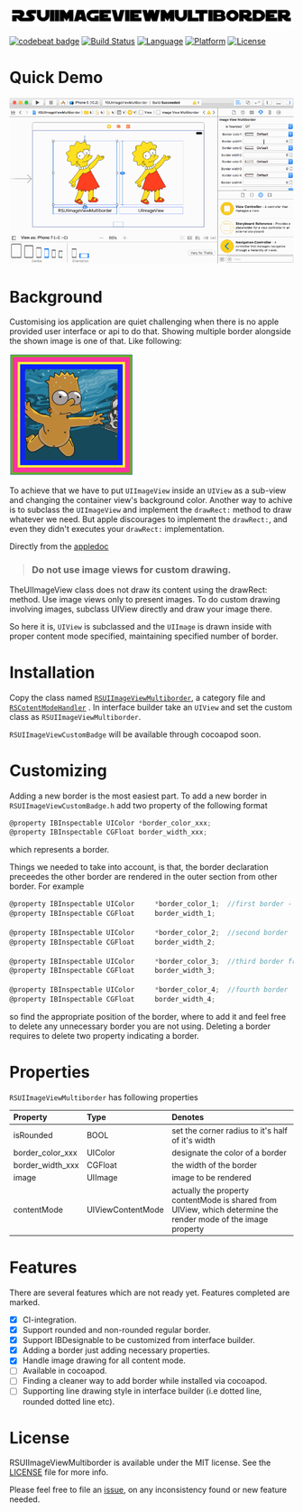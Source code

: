 
<img src="https://github.com/ratulSharker/Gif-Demonstration/blob/master/RSUIImageViewMultiborder/banner.png" style='color:#FF0000'>

<a href="https://codebeat.co/projects/github-com-ratulsharker-rsuiimageviewmultiborder"><img alt="codebeat badge" src="https://codebeat.co/badges/e1ce0815-765a-4e65-9365-c58a7dec7d29" /></a>
[![Build Status](https://travis-ci.org/ratulSharker/RSUIImageViewMultiborder.svg?branch=master)](https://travis-ci.org/ratulSharker/RSUIImageViewMultiborder)
[![Language](https://img.shields.io/badge/language-obj--c-orange.svg)](https://en.wikipedia.org/wiki/IOS)
[![Platform](https://img.shields.io/badge/platform-ios-green.svg)](https://en.wikipedia.org/wiki/IOS)
[![License](https://img.shields.io/badge/license-MIT-blue.svg)](https://opensource.org/licenses/MIT)

# Quick Demo
<img src="https://github.com/ratulSharker/Gif-Demonstration/blob/master/RSUIImageViewMultiborder/RSUIImageViewMultiborder-demo.gif" alt="Demo">


# Background
Customising ios application are quiet challenging when there is no apple provided user interface or api to do that. Showing multiple border alongside the shown image is one of that. Like following:

<img src="https://github.com/ratulSharker/Gif-Demonstration/blob/master/RSUIImageViewMultiborder/sample-border-requirement.png" alt="Sample bordererd image" height='217px' width='219px'>

To achieve that we have to put `UIImageView` inside an `UIView` as a sub-view and changing the container view's background color. Another way to achive is to subclass the `UIImageView` and implement the `drawRect:` method to draw whatever we need. But apple discourages to implement the `drawRect:`, and even they didn't executes your `drawRect:` implementation. 

Directly from the [appledoc](https://developer.apple.com/reference/uikit/uiimageview?language=objc)

>### Do not use image views for custom drawing. 
TheUIImageView class does not draw its content using the drawRect: method. Use image views only to present images. To do custom drawing involving images, subclass UIView directly and draw your image there.

So here it is, `UIView` is subclassed and the `UIImage` is drawn inside with proper content mode specified, maintaining specified number of border.

# Installation
Copy the class named [`RSUIImageViewMultiborder`](https://github.com/ratulSharker/RSUIImageViewMultiborder/tree/master/RSUIImageViewMultiborder), a category file and [`RSCotentModeHandler`](https://github.com/ratulSharker/RSUIImageViewMultiborder/tree/master/RSCotentModeHandler) . In interface builder take an `UIView` and set the custom class as `RSUIImageViewMultiborder`.

`RSUIImageViewCustomBadge` will be available through cocoapod soon.

# Customizing
Adding a new border is the most easiest part. To add a new border in `RSUIImageViewCustomBadge.h` add two property of the following format

```objective-c
@property IBInspectable UIColor *border_color_xxx;
@property IBInspectable CGFloat border_width_xxx;
```

which represents a border.

Things we needed to take into account, is that, the border declaration preceedes the other border are rendered in the outer section from other border. For example

```objective-c
@property IBInspectable UIColor     *border_color_1;  //first border - the outmost border
@property IBInspectable CGFloat     border_width_1;

@property IBInspectable UIColor     *border_color_2;  //second border
@property IBInspectable CGFloat     border_width_2;

@property IBInspectable UIColor     *border_color_3;  //third border from the outmost border
@property IBInspectable CGFloat     border_width_3;

@property IBInspectable UIColor     *border_color_4;  //fourth border
@property IBInspectable CGFloat     border_width_4;
```

so find the appropriate position of the border, where to add it and feel free to delete any unnecessary border you are not using. Deleting a border requires to delete two property indicating a border.

# Properties
`RSUIImageViewMultiborder` has following properties 

|Property             |Type               |Denotes                                          |
|:--------------------|:------------------|:------------------------------------------------|
|isRounded            |BOOL               |set the corner radius to it's half of it's width |
|border_color_xxx     |UIColor            |designate the color of a border                  |
|border_width_xxx     |CGFloat            |the width of the border                          |
|image                |UIImage            |image to be rendered                             |
|contentMode          |UIViewContentMode  |actually the property contentMode is shared from UIView, which determine the render mode of the image property|


#  Features
There are several features which are not ready yet. Features completed are marked.

- [X] CI-integration.
- [X] Support rounded and non-rounded regular border.
- [X] Support IBDesignable to be customized from interface builder.
- [X] Adding a border just adding necessary properties.
- [X] Handle image drawing for all content mode.
- [ ] Available in cocoapod.
- [ ] Finding a cleaner way to add border while installed via cocoapod.
- [ ] Supporting line drawing style in interface builder (i.e dotted line, rounded dotted line etc).

# License

RSUIImageViewMultiborder is available under the MIT license. See the [LICENSE](https://github.com/ratulSharker/RSUIImageViewMultiborder/blob/master/LICENSE) file for more info.

Please feel free to file an [issue](https://github.com/ratulSharker/RSUIImageViewMultiborder/issues), on any inconsistency found or new feature needed.
